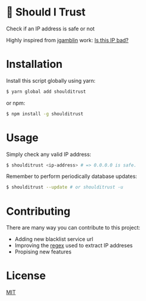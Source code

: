 # 🤔 Should I Trust

Check if an IP address is safe or not

Highly inspired from [jgamblin](https://github.com/jgamblin) work: [Is this IP bad?](https://github.com/jgamblin/isthisipbad)

# Installation

Install this script globally using yarn:

```bash
$ yarn global add shoulditrust
```

or npm:

```bash
$ npm install -g shoulditrust
```

# Usage

Simply check any valid IP address:

```bash
$ shoulditrust <ip-address> # => 0.0.0.0 is safe.
```

Remember to perform periodically database updates:

```bash
$ shoulditrust --update # or shoulditrust -u
```

# Contributing

There are many way you can contribute to this project:

- Adding new blacklist service url
- Improving the [regex](https://github.com/micheleriva/shoulditrust/blob/master/src/update.js#L52) used to extract IP addreses
- Propising new features

# License

[MIT](/LICENSE.md)